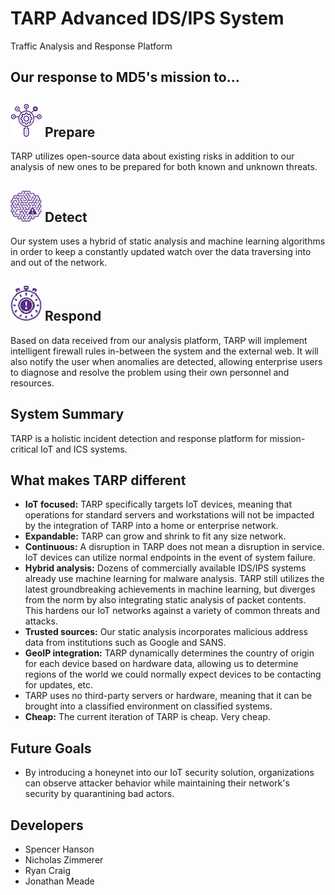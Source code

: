 # TARP Advanced IDS/IPS System
Traffic Analysis and Response Platform
## Our response to MD5's mission to...

## ![](https://raw.githubusercontent.com/meadej/SocInABox/master/pres/prepare.PNG "prepare.png") Prepare
TARP utilizes open-source data about existing risks in addition to our analysis of new ones to be prepared for both known 
and unknown threats. 

## ![](https://raw.githubusercontent.com/meadej/SocInABox/master/pres/detect.PNG "detect.png") Detect 
Our system uses a hybrid of static analysis and machine learning algorithms in order to keep a constantly updated watch over 
the data traversing into and out of the network. 

## ![](https://raw.githubusercontent.com/meadej/SocInABox/master/pres/respond.PNG "respond.png") Respond 
Based on data received from our analysis platform, TARP will implement intelligent firewall rules in-between
the system and the external web. It will also notify the user when anomalies are detected, allowing enterprise
users to diagnose and resolve the problem using their own personnel and resources. 

## System Summary
TARP is a holistic incident detection and response platform for mission-critical IoT and ICS systems.

## What makes TARP different
* **IoT focused:** TARP specifically targets IoT devices, meaning that operations for standard servers and workstations will not be impacted by the integration of TARP into a home or enterprise network. 
* **Expandable:** TARP can grow and shrink to fit any size network. 
* **Continuous:** A disruption in TARP does not mean a disruption in service. IoT devices can utilize normal endpoints in the event of system failure. 
* **Hybrid analysis:** Dozens of commercially available IDS/IPS systems already use machine learning for malware analysis. TARP still utilizes the latest groundbreaking achievements in machine learning, but diverges from the norm by also integrating static analysis of packet contents. This hardens our IoT networks against a variety of common threats and attacks. 
* **Trusted sources:** Our static analysis incorporates malicious address data from institutions such as Google and SANS. 
* **GeoIP integration:** TARP dynamically determines the country of origin for each device based on hardware data, allowing us to determine regions of the world we could normally expect devices to be contacting for updates, etc.
* TARP uses no third-party servers or hardware, meaning that it can be brought into a classified environment on classified systems. 
* **Cheap:** The current iteration of TARP is cheap. Very cheap. 

## Future Goals
* By introducing a honeynet into our IoT security solution, organizations can observe attacker behavior while maintaining their network's security by quarantining bad actors.


## Developers
* Spencer Hanson
* Nicholas Zimmerer
* Ryan Craig
* Jonathan Meade
